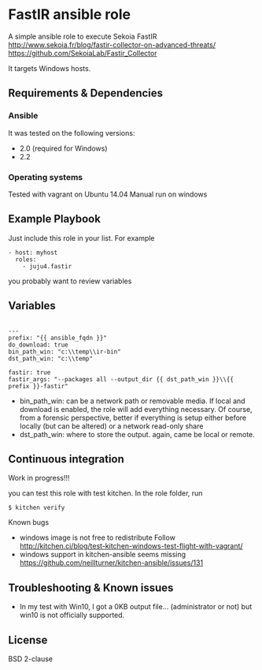 
# FastIR ansible role

A simple ansible role to execute Sekoia FastIR
http://www.sekoia.fr/blog/fastir-collector-on-advanced-threats/
https://github.com/SekoiaLab/Fastir_Collector

It targets Windows hosts.

## Requirements & Dependencies

### Ansible
It was tested on the following versions:
 * 2.0 (required for Windows)
 * 2.2

### Operating systems

Tested with vagrant on Ubuntu 14.04
Manual run on windows

## Example Playbook

Just include this role in your list.
For example

```
- host: myhost
  roles:
    - juju4.fastir
```

you probably want to review variables


## Variables

```

---
prefix: "{{ ansible_fqdn }}"
do_download: true
bin_path_win: "c:\\temp\\ir-bin"
dst_path_win: "c:\\temp"

fastir: true
fastir_args: "--packages all --output_dir {{ dst_path_win }}\\{{ prefix }}-fastir"
```

* bin_path_win: can be a network path or removable media. If local and 
  download is enabled, the role will add everything necessary.
  Of course, from a forensic perspective, better if everything is setup either
  before locally (but can be altered) or a network read-only share
* dst_path_win: where to store the output. again, came be local or remote.


## Continuous integration
Work in progress!!!

you can test this role with test kitchen.
In the role folder, run
```
$ kitchen verify
```

Known bugs
* windows image is not free to redistribute
Follow http://kitchen.ci/blog/test-kitchen-windows-test-flight-with-vagrant/
* windows support in kitchen-ansible seems missing
https://github.com/neillturner/kitchen-ansible/issues/131


## Troubleshooting & Known issues

* In my test with Win10, I got a 0KB output file... (administrator or not) but win10 is not officially supported.

## License

BSD 2-clause



